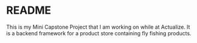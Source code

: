 # README

This is my Mini Capstone Project that I am working on while at Actualize. It is a backend framework for a product store containing fly fishing products.
